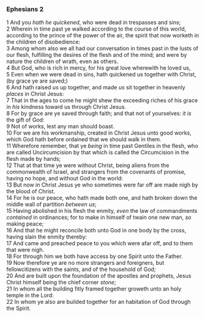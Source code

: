 ### Ephesians 2

1 And you *hath he quickened*, who were dead in trespasses and sins;  
2 Wherein in time past ye walked according to the course of this world, according to the prince of the power of the air, the spirit that now worketh in the children of disobedience:  
3 Among whom also we all had our conversation in times past in the lusts of our flesh, fulfilling the desires of the flesh and of the mind; and were by nature the children of wrath, even as others.  
4 But God, who is rich in mercy, for his great love wherewith he loved us,  
5 Even when we were dead in sins, hath quickened us together with Christ, (by grace ye are saved;)  
6 And hath raised *us* up together, and made *us* sit together in heavenly *places* in Christ Jesus:  
7 That in the ages to come he might shew the exceeding riches of his grace in *his* kindness toward us through Christ Jesus.  
8 For by grace are ye saved through faith; and that not of yourselves: *it is* the gift of God:  
9 Not of works, lest any man should boast.  
10 For we are his workmanship, created in Christ Jesus unto good works, which God hath before ordained that we should walk in them.  
11 Wherefore remember, that ye *being* in time past Gentiles in the flesh, who are called Uncircumcision by that which is called the Circumcision in the flesh made by hands;  
12 That at that time ye were without Christ, being aliens from the commonwealth of Israel, and strangers from the covenants of promise, having no hope, and without God in the world:  
13 But now in Christ Jesus ye who sometimes were far off are made nigh by the blood of Christ.  
14 For he is our peace, who hath made both one, and hath broken down the middle wall of partition *between us*;  
15 Having abolished in his flesh the enmity, *even* the law of commandments *contained* in ordinances; for to make in himself of twain one new man, *so* making peace;  
16 And that he might reconcile both unto God in one body by the cross, having slain the enmity thereby:  
17 And came and preached peace to you which were afar off, and to them that were nigh.  
18 For through him we both have access by one Spirit unto the Father.  
19 Now therefore ye are no more strangers and foreigners, but fellowcitizens with the saints, and of the household of God;  
20 And are built upon the foundation of the apostles and prophets, Jesus Christ himself being the chief corner *stone*;  
21 In whom all the building fitly framed together groweth unto an holy temple in the Lord:  
22 In whom ye also are builded together for an habitation of God through the Spirit.  
